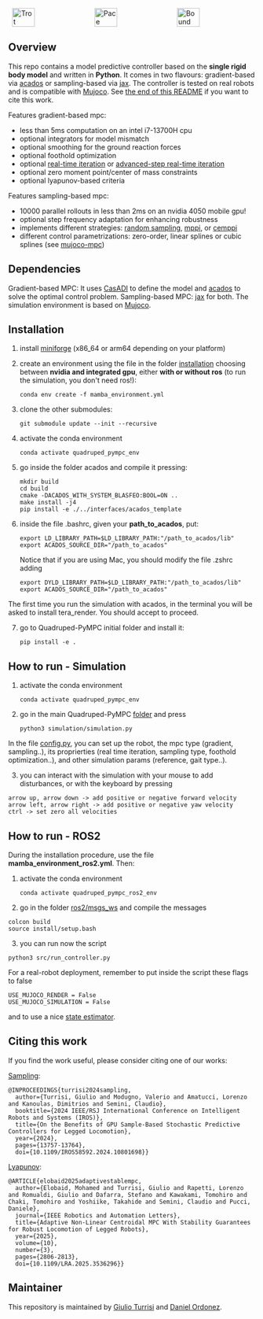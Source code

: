 <div style="display: flex; justify-content: space-around;">
  <img src="./gifs/aliengo_trot.gif" alt="Trot" width="30%">
  <img src="./gifs/hyqreal_pace.gif" alt="Pace" width="30%">
  <img src="./gifs/go2_bound.gif" alt="Bound" width="30%">
</div>


## Overview
This repo contains a model predictive controller based on the **single rigid body model** and written in **Python**. It comes in two flavours: gradient-based via [acados](https://github.com/acados/acados) or sampling-based via [jax](https://github.com/google/jax). The controller is tested on real robots and is compatible with [Mujoco](https://mujoco.org/). See [the end of this README](https://github.com/iit-DLSLab/Quadruped-PyMPC?tab=readme-ov-file#citing-this-work) if you want to cite this work.


Features gradient-based mpc:
- less than 5ms computation on an intel i7-13700H cpu 
- optional integrators for model mismatch
- optional smoothing for the ground reaction forces 
- optional foothold optimization
- optional [real-time iteration](http://cse.lab.imtlucca.it/~bemporad/publications/papers/ijc_rtiltv.pdf) or [advanced-step real-time iteration](https://arxiv.org/pdf/2403.07101.pdf)
- optional zero moment point/center of mass constraints
- optional lyapunov-based criteria


Features sampling-based mpc:
- 10000 parallel rollouts in less than 2ms on an nvidia 4050 mobile gpu!
- optional step frequency adaptation for enhancing robustness
- implements different strategies: [random sampling](https://arxiv.org/pdf/2212.00541.pdf), [mppi](https://sites.gatech.edu/acds/mppi/), or [cemppi](https://arxiv.org/pdf/2203.16633.pdf) 
- different control parametrizations: zero-order, linear splines or cubic splines (see [mujoco-mpc](https://arxiv.org/pdf/2212.00541.pdf))



## Dependencies
Gradient-based MPC: It uses [CasADI](https://web.casadi.org/) to define the model and [acados](https://github.com/acados/acados) to solve the optimal control problem. Sampling-based MPC: [jax](https://github.com/google/jax) for both. The simulation environment is based on [Mujoco](https://mujoco.org/).

## Installation

1. install [miniforge](https://github.com/conda-forge/miniforge/releases) (x86_64 or arm64 depending on your platform)

2. create an environment using the file in the folder [installation](https://github.com/iit-DLSLab/Quadruped-PyMPC/tree/main/installation) choosing between **nvidia and integrated gpu**, either **with or without ros** (to run the simulation, you don't need ros!):

    `conda env create -f mamba_environment.yml`


3. clone the other submodules:

    `git submodule update --init --recursive`
    
4. activate the conda environment

    `conda activate quadruped_pympc_env`

5. go inside the folder acados and compile it pressing:
    
    ```
    mkdir build
    cd build
    cmake -DACADOS_WITH_SYSTEM_BLASFEO:BOOL=ON ..
    make install -j4
    pip install -e ./../interfaces/acados_template
    ```

6. inside the file .bashrc, given your **path_to_acados**, put:
    
    ```
    export LD_LIBRARY_PATH=$LD_LIBRARY_PATH:"/path_to_acados/lib"
    export ACADOS_SOURCE_DIR="/path_to_acados"
    ```

    Notice that if you are using Mac, you should modify the file .zshrc adding
    
    ```
    export DYLD_LIBRARY_PATH=$LD_LIBRARY_PATH:"/path_to_acados/lib"
    export ACADOS_SOURCE_DIR="/path_to_acados"
    ```

The first time you run the simulation with acados, in the terminal you will be asked to install tera_render. You should accept to proceed.


7. go to Quadruped-PyMPC initial folder and install it:

    ```
    pip install -e .
    ```

## How to run - Simulation

1. activate the conda environment
   
   ```
   conda activate quadruped_pympc_env
   ```

2. go in the main Quadruped-PyMPC [folder](https://github.com/iit-DLSLab/Quadruped-PyMPC) and press
   
   ```
   python3 simulation/simulation.py
   ```

In the file [config.py](https://github.com/iit-DLSLab/Quadruped-PyMPC/blob/main/quadruped_pympc/config.py), you can set up the robot, the mpc type (gradient, sampling..), its proprierties (real time iteration, sampling type, foothold optimization..), and other simulation params (reference, gait type..). 

3. you can interact with the simulation with your mouse to add disturbances, or with the keyboard by pressing
```
arrow up, arrow down -> add positive or negative forward velocity
arrow left, arrow right -> add positive or negative yaw velocity
ctrl -> set zero all velocities
```

## How to run - ROS2
During the installation procedure, use the file **mamba_environment_ros2.yml**. Then:

1. activate the conda environment
   
   ```
   conda activate quadruped_pympc_ros2_env
   ```

2. go in the folder [ros2/msgs_ws](https://github.com/iit-DLSLab/Quadruped-PyMPC/tree/main/ros2/msgs_ws) and compile the messages
  
  ```
  colcon build
  source install/setup.bash
  ```

3. you can run now the script

  ```
  python3 src/run_controller.py
  ```

For a real-robot deployment, remember to put inside the script these flags to false

  ```
  USE_MUJOCO_RENDER = False
  USE_MUJOCO_SIMULATION = False
  ```

and to use a nice [state estimator](https://github.com/iit-DLSLab/muse). 

## Citing this work

If you find the work useful, please consider citing one of our works: 

[Sampling](https://arxiv.org/abs/2403.11383):
```
@INPROCEEDINGS{turrisi2024sampling,
  author={Turrisi, Giulio and Modugno, Valerio and Amatucci, Lorenzo and Kanoulas, Dimitrios and Semini, Claudio},
  booktitle={2024 IEEE/RSJ International Conference on Intelligent Robots and Systems (IROS)}, 
  title={On the Benefits of GPU Sample-Based Stochastic Predictive Controllers for Legged Locomotion}, 
  year={2024},
  pages={13757-13764},
  doi={10.1109/IROS58592.2024.10801698}}
```
[Lyapunov](https://arxiv.org/abs/2409.01144):
```
@ARTICLE{elobaid2025adaptivestablempc,
  author={Elobaid, Mohamed and Turrisi, Giulio and Rapetti, Lorenzo and Romualdi, Giulio and Dafarra, Stefano and Kawakami, Tomohiro and Chaki, Tomohiro and Yoshiike, Takahide and Semini, Claudio and Pucci, Daniele},
  journal={IEEE Robotics and Automation Letters}, 
  title={Adaptive Non-Linear Centroidal MPC With Stability Guarantees for Robust Locomotion of Legged Robots}, 
  year={2025},
  volume={10},
  number={3},
  pages={2806-2813},
  doi={10.1109/LRA.2025.3536296}}
```

## Maintainer

This repository is maintained by [Giulio Turrisi](https://github.com/giulioturrisi) and [Daniel Ordonez](https://github.com/Danfoa).
